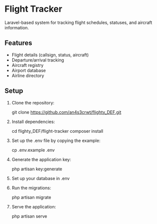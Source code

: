 # Flight Tracker

Laravel-based system for tracking flight schedules, statuses, and aircraft information.

## Features

- Flight details (callsign, status, aircraft)
- Departure/arrival tracking
- Aircraft registry
- Airport database
- Airline directory

## Setup

1. Clone the repository:

   git clone https://github.com/an4s3crwt/flighty_DEF.git

2. Install dependencies:

    cd flighty_DEF/flight-tracker
    composer install

3. Set up the .env file by copying the example:

    cp .env.example .env

4. Generate the application key:

    php artisan key:generate

5. Set up your database in .env

6. Run the migrations:

    php artisan migrate

7. Serve the application:

    php artisan serve


